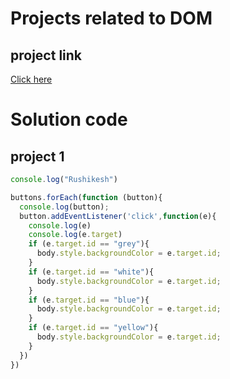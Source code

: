 # Projects related to DOM 

## project link 
[Click here](https://stackblitz.com/edit/dom-project-chaiaurcode?file=index.html)

# Solution code 

## project 1 

```javascript
console.log("Rushikesh")

buttons.forEach(function (button){
  console.log(button);
  button.addEventListener('click',function(e){
    console.log(e)
    console.log(e.target)
    if (e.target.id == "grey"){
      body.style.backgroundColor = e.target.id;
    }
    if (e.target.id == "white"){
      body.style.backgroundColor = e.target.id;    
    }
    if (e.target.id == "blue"){
      body.style.backgroundColor = e.target.id;    
    }
    if (e.target.id == "yellow"){
      body.style.backgroundColor = e.target.id;    
    }
  })
})
```